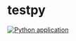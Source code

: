 # testpy
[![Python application](https://github.com/Sergey371/testpy/actions/workflows/python-app.yml/badge.svg)](https://github.com/Sergey371/testpy/actions/workflows/python-app.yml)
